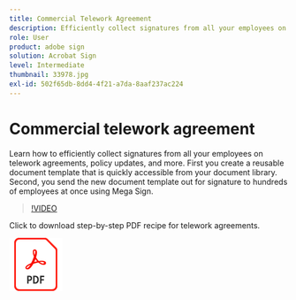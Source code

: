 ```yaml
---
title: Commercial Telework Agreement
description: Efficiently collect signatures from all your employees on telework agreements
role: User
product: adobe sign
solution: Acrobat Sign
level: Intermediate
thumbnail: 33978.jpg
exl-id: 502f65db-8dd4-4f21-a7da-8aaf237ac224
---
```

# Commercial telework agreement

Learn how to efficiently collect signatures from all your employees on telework agreements, policy updates, and more. First you create a reusable document template that is quickly accessible from your document library. Second, you send the new document template out for signature to hundreds of employees at once using Mega Sign.

>[!VIDEO](https://video.tv.adobe.com/v/33978?quality=12&learn=on&hidetitle=true)

Click to download step-by-step PDF recipe for telework agreements.

[![Download PDF Recipe](../assets/acrobat_PDF_96.png)](../assets/UseCaseRecipe-EN-UsingMegaSign.pdf)
